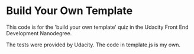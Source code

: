 # Build Your Own Template

This code is for the 'build your own template' quiz in the Udacity Front End Development Nanodegree.

The tests were provided by Udacity. The code in template.js is my own.
